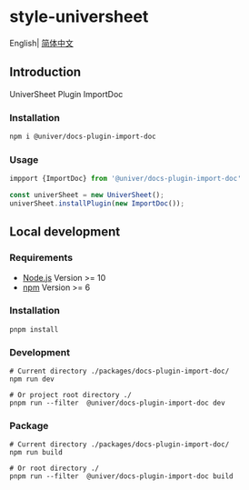 # style-universheet

English| [简体中文](./README-zh.md)

## Introduction

UniverSheet Plugin ImportDoc

### Installation

```bash
npm i @univer/docs-plugin-import-doc
```

### Usage

```js
impport {ImportDoc} from '@univer/docs-plugin-import-doc'

const univerSheet = new UniverSheet();
univerSheet.installPlugin(new ImportDoc());
```

## Local development

### Requirements

-   [Node.js](https://nodejs.org/en/) Version >= 10
-   [npm](https://www.npmjs.com/) Version >= 6

### Installation

```
pnpm install
```

### Development

```
# Current directory ./packages/docs-plugin-import-doc/
npm run dev

# Or project root directory ./
pnpm run --filter  @univer/docs-plugin-import-doc dev
```

### Package

```
# Current directory ./packages/docs-plugin-import-doc/
npm run build

# Or root directory ./
pnpm run --filter  @univer/docs-plugin-import-doc build
```
